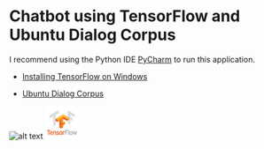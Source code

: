 # Chatbot using TensorFlow and Ubuntu Dialog Corpus

I recommend using the Python IDE [PyCharm](https://www.jetbrains.com/pycharm/) to run this application.

* [Installing TensorFlow on Windows](https://www.tensorflow.org/install/install_windows)

* [Ubuntu Dialog Corpus]()

![alt text](https://raw.githubusercontent.com/heitorb/Searching_on_Twitter_using_Python/master/python.png) ![alt text](https://raw.githubusercontent.com/heitorb/Chatbot_using_Python_and_TensorFlow/master/tensorflow.jpg)

